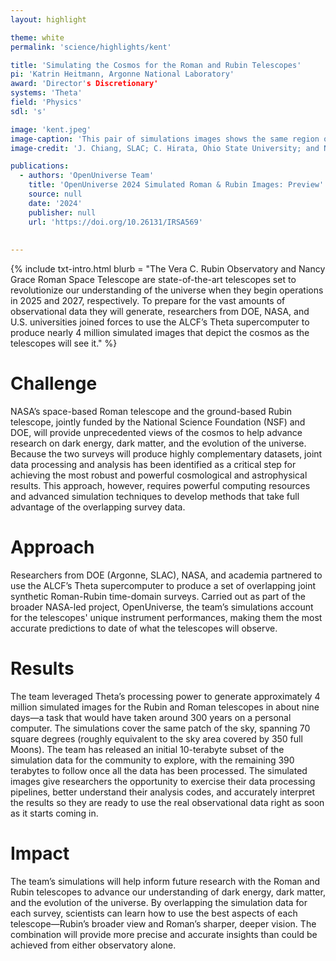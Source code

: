 ```yaml
---
layout: highlight

theme: white
permalink: 'science/highlights/kent'

title: 'Simulating the Cosmos for the Roman and Rubin Telescopes'
pi: 'Katrin Heitmann, Argonne National Laboratory'
award: 'Director's Discretionary'
systems: 'Theta'
field: 'Physics'
sdl: 's'

image: 'kent.jpeg' 
image-caption: 'This pair of simulations images shows the same region of sky as the Vera C. Rubin Observatory (left) and Nancy Grace Roman Space Telescope (right) will see it.'
image-credit: 'J. Chiang, SLAC; C. Hirata, Ohio State University; and NASA’s Goddard Space Flight Center'

publications:
  - authors: 'OpenUniverse Team'
    title: 'OpenUniverse 2024 Simulated Roman & Rubin Images: Preview'
    source: null
    date: '2024'
    publisher: null
    url: 'https://doi.org/10.26131/IRSA569'
    
    
---
```


{% include txt-intro.html 
    blurb = "The Vera C. Rubin Observatory and Nancy Grace Roman Space Telescope are state-of-the-art telescopes set to revolutionize our understanding of the universe when they begin operations in 2025 and 2027, respectively. To prepare for the vast amounts of observational data they will generate, researchers from DOE, NASA, and U.S. universities joined forces to use the ALCF’s Theta supercomputer to produce nearly 4 million simulated images that depict the cosmos as the telescopes will see it."
%}



# Challenge

NASA’s space-based Roman telescope and the ground-based Rubin telescope, jointly funded by the National Science Foundation (NSF) and DOE, will provide unprecedented views of the cosmos to help advance research on dark energy, dark matter, and the evolution of the universe. Because the two surveys will produce highly complementary datasets, joint data processing and analysis has been identified as a critical step for achieving the most robust and powerful cosmological and astrophysical results. This approach, however, requires powerful computing resources and advanced simulation techniques to develop methods that take full advantage of the overlapping survey data.



# Approach

Researchers from DOE (Argonne, SLAC), NASA, and academia partnered to use the ALCF’s Theta supercomputer to produce a set of overlapping joint synthetic Roman-Rubin time-domain surveys. Carried out as part of the broader NASA-led project, OpenUniverse, the team’s simulations account for the telescopes' unique instrument performances, making them the most accurate predictions to date of what the telescopes will observe. 



# Results

The team leveraged Theta’s processing power to generate approximately 4 million simulated images for the Rubin and Roman telescopes in about nine days—a task that would have taken around 300 years on a personal computer. The simulations cover the same patch of the sky, spanning 70 square degrees (roughly equivalent to the sky area covered by 350 full Moons). The team has released an initial 10-terabyte subset of the simulation data for the community to explore, with the remaining 390 terabytes to follow once all the data has been processed. The simulated images give researchers the opportunity to exercise their data processing pipelines, better understand their analysis codes, and accurately interpret the results so they are ready to use the real observational data right as soon as it starts coming in.


# Impact

The team’s simulations will help inform future research with the Roman and Rubin telescopes to advance our understanding of dark energy, dark matter, and the evolution of the universe. By overlapping the simulation data for each survey, scientists can learn how to use the best aspects of each telescope—Rubin’s broader view and Roman’s sharper, deeper vision. The combination will provide more precise and accurate insights than could be achieved from either observatory alone.

